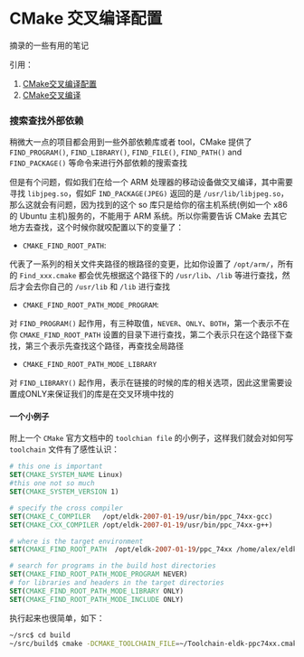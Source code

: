 # CMake 交叉编译配置

摘录的一些有用的笔记

引用：

1. [CMake交叉编译配置](https://www.cnblogs.com/rickyk/p/3875334.html)
2. [CMake交叉编译](http://zhixinliu.com/2016/02/01/2016-02-01-cmake-cross-compile/)

### 搜索查找外部依赖

稍微大一点的项目都会用到一些外部依赖库或者 tool，CMake 提供了 `FIND_PROGRAM()`, `FIND_LIBRARY()`, `FIND_FILE()`, `FIND_PATH()` and `FIND_PACKAGE()` 等命令来进行外部依赖的搜索查找

但是有个问题，假如我们在给一个 ARM 处理器的移动设备做交叉编译，其中需要寻找 `libjpeg.so`，假如F `IND_PACKAGE(JPEG)` 返回的是 `/usr/lib/libjpeg.so`，那么这就会有问题，因为找到的这个 so 库只是给你的宿主机系统(例如一个 x86 的 Ubuntu 主机)服务的，不能用于 ARM 系统。所以你需要告诉 CMake 去其它地方去查找，这个时候你就咬配置以下的变量了：

- `CMAKE_FIND_ROOT_PATH`:

代表了一系列的相关文件夹路径的根路径的变更，比如你设置了 `/opt/arm/`，所有的 `Find_xxx.cmake` 都会优先根据这个路径下的 `/usr/lib`、`/lib` 等进行查找，然后才会去你自己的 `/usr/lib` 和 `/lib` 进行查找

- `CMAKE_FIND_ROOT_PATH_MODE_PROGRAM`:

对 `FIND_PROGRAM()` 起作用，有三种取值，`NEVER`、`ONLY`、`BOTH`，第一个表示不在你 `CMAKE_FIND_ROOT_PATH` 设置的目录下进行查找，第二个表示只在这个路径下查找，第三个表示先查找这个路径，再查找全局路径

- `CMAKE_FIND_ROOT_PATH_MODE_LIBRARY`

对 `FIND_LIBRARY()` 起作用，表示在链接的时候的库的相关选项，因此这里需要设置成ONLY来保证我们的库是在交叉环境中找的

#### 一个小例子

附上一个 `CMake` 官方文档中的 `toolchian file` 的小例子，这样我们就会对如何写 `toolchain` 文件有了感性认识：

``` cmake
# this one is important
SET(CMAKE_SYSTEM_NAME Linux)
#this one not so much
SET(CMAKE_SYSTEM_VERSION 1)

# specify the cross compiler
SET(CMAKE_C_COMPILER   /opt/eldk-2007-01-19/usr/bin/ppc_74xx-gcc)
SET(CMAKE_CXX_COMPILER /opt/eldk-2007-01-19/usr/bin/ppc_74xx-g++)

# where is the target environment 
SET(CMAKE_FIND_ROOT_PATH  /opt/eldk-2007-01-19/ppc_74xx /home/alex/eldk-ppc74xx-inst)

# search for programs in the build host directories
SET(CMAKE_FIND_ROOT_PATH_MODE_PROGRAM NEVER)
# for libraries and headers in the target directories
SET(CMAKE_FIND_ROOT_PATH_MODE_LIBRARY ONLY)
SET(CMAKE_FIND_ROOT_PATH_MODE_INCLUDE ONLY)
```

执行起来也很简单，如下：

``` sh
~/src$ cd build
~/src/build$ cmake -DCMAKE_TOOLCHAIN_FILE=~/Toolchain-eldk-ppc74xx.cmake ..
```

